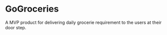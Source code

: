# GoGroceries

A MVP product for delivering daily grocerie requirement to the users at their door step.
